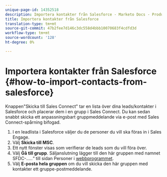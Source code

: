 ```yaml
---
unique-page-id: 14352518
description: Importera kontakter från Salesforce - Marketo Docs - Produktdokumentation
title: Importera kontakter från Salesforce
translation-type: tm+mt
source-git-commit: 47b2fee7d146c3dc558d4bbb10070683f4cdfd3d
workflow-type: tm+mt
source-wordcount: '128'
ht-degree: 0%

---
```



# Importera kontakter från Salesforce {#how-to-import-contacts-from-salesforce}

Knappen&quot;Skicka till Sales Connect&quot; tar en lista över dina leads/kontakter i Salesforce och placerar dem i en grupp i Sales Connect. Du kan sedan snabbt skicka ett anpassningsbart gruppmeddelande via e-post med Sales Connect-spårning bifogad.

1. I en leadlista i Salesforce väljer du de personer du vill ska föras in i Sales Engage.
1. Välj **Skicka till MSC**.
1. Ett nytt fönster visas som verifierar de leads som du vill föra över.
1. Välj **Gå till grupp**. Säljanslutning lägger till den här gruppen med namnet SFDC-.....*&quot;* till sidan Personer i  [webbprogrammet](http://toutapp.com/).
1. Välj **E-posta hela gruppen** om du vill skicka den här gruppen med kontakter ett gruppe-postmeddelande.

